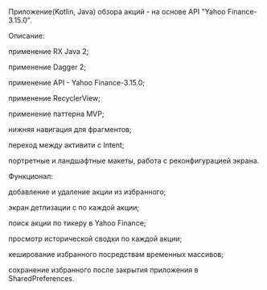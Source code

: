 Приложение(Kotlin, Java) обзора акций - на основе API "Yahoo Finance-3.15.0".

Описание:
  
  применение RX Java 2;

применение Dagger 2;

применение API - Yahoo Finance-3.15.0;

применение RecyclerView;

применение паттерна MVP;

нижняя навигация для фрагментов;

переход между активити с Intent;

портретные и ландшафтные макеты, работа с реконфигурацией экрана.

Функционал:

добавление и удаление акции из избранного;

экран детлизации с по каждой акции;

поиск акции по тикеру в Yahoo Finance;

просмотр исторической сводки по каждой акции;

кеширование избранного посредствам временных массивов;

сохранение избранного после закрытия приложения в SharedPreferences.
